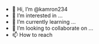 - 👋 Hi, I’m @kamron234
- 👀 I’m interested in ...
- 🌱 I’m currently learning ...
- 💞️ I’m looking to collaborate on ...
- 📫 How to reach 
<!--- Crypto hacks
<!--- Gold Quest
kamron234/kamron234 is a ✨ special ✨ repository because its `README.md` (this file) appears on your GitHub profile.
You can click the Preview link to take a look at your changes.
--->
